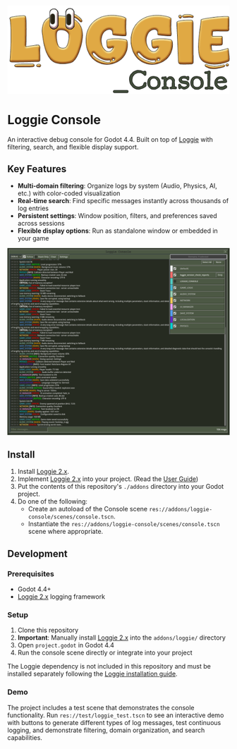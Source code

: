 ![LoggieConsole.PNG](assets/loggie-console-logo.png)
# Loggie Console

An interactive debug console for Godot 4.4. Built on top of [Loggie](https://github.com/Shiva-Shadowsong/loggie) with filtering, search, and flexible display support.

## Key Features

- **Multi-domain filtering**: Organize logs by system (Audio, Physics, AI, etc.) with color-coded visualization
- **Real-time search**: Find specific messages instantly across thousands of log entries
- **Persistent settings**: Window position, filters, and preferences saved across sessions
- **Flexible display options**: Run as standalone window or embedded in your game

![capture.PNG](assets/capture.PNG)

## Install

1. Install [Loggie 2.x](https://github.com/Shiva-Shadowsong/loggie).
2. Implement [Loggie 2.x](https://github.com/Shiva-Shadowsong/loggie) into your project. (Read the [User Guide](https://github.com/Shiva-Shadowsong/loggie/blob/main/docs/USER_GUIDE.md))
3. Put the contents of this repository's `./addons` directory into your Godot project.
4. Do one of the following:
   - Create an autoload of the Console scene `res://addons/loggie-console/scenes/console.tscn`.
   - Instantiate the `res://addons/loggie-console/scenes/console.tscn` scene where appropriate.

## Development

### Prerequisites

- Godot 4.4+
- [Loggie 2.x](https://github.com/Shiva-Shadowsong/loggie) logging framework

### Setup

1. Clone this repository
2. **Important**: Manually install [Loggie 2.x](https://github.com/Shiva-Shadowsong/loggie) into the `addons/loggie/` directory
3. Open `project.godot` in Godot 4.4
4. Run the console scene directly or integrate into your project

The Loggie dependency is not included in this repository and must be installed separately following the [Loggie installation guide](https://github.com/Shiva-Shadowsong/loggie/blob/main/docs/USER_GUIDE.md).

### Demo

The project includes a test scene that demonstrates the console functionality. Run `res://test/loggie_test.tscn` to see an interactive demo with buttons to generate different types of log messages, test continuous logging, and demonstrate filtering, domain organization, and search capabilities.

